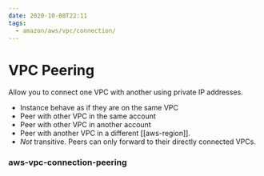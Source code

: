 ```yaml
---
date: 2020-10-08T22:11
tags:
  - amazon/aws/vpc/connection/
---
```


# VPC Peering

Allow you to connect one VPC with another using private IP 
addresses.

* Instance behave as if they are on the same VPC
* Peer with other VPC in the same account
* Peer with other VPC in another account
* Peer with another VPC in a different [[aws-region]].
* *Not* transitive. Peers can only forward to their directly connected VPCs.

### aws-vpc-connection-peering